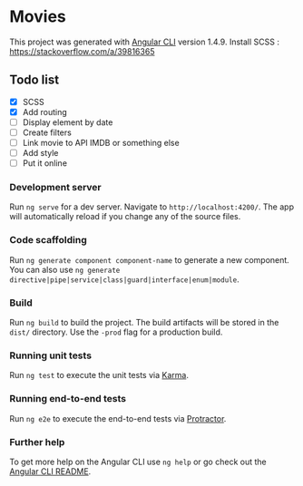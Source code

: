 # Movies

This project was generated with [Angular CLI](https://github.com/angular/angular-cli) version 1.4.9.
Install SCSS : https://stackoverflow.com/a/39816365

## Todo list
- [x] SCSS
- [x] Add routing
- [ ] Display element by date
- [ ] Create filters
- [ ] Link movie to API IMDB or something else
- [ ] Add style
- [ ] Put it online

### Development server

Run `ng serve` for a dev server. Navigate to `http://localhost:4200/`. The app will automatically reload if you change any of the source files.

### Code scaffolding

Run `ng generate component component-name` to generate a new component. You can also use `ng generate directive|pipe|service|class|guard|interface|enum|module`.

### Build

Run `ng build` to build the project. The build artifacts will be stored in the `dist/` directory. Use the `-prod` flag for a production build.

### Running unit tests

Run `ng test` to execute the unit tests via [Karma](https://karma-runner.github.io).

### Running end-to-end tests

Run `ng e2e` to execute the end-to-end tests via [Protractor](http://www.protractortest.org/).

### Further help

To get more help on the Angular CLI use `ng help` or go check out the [Angular CLI README](https://github.com/angular/angular-cli/blob/master/README.md).
